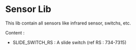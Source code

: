Sensor Lib
=========

This lib contain all sensors like infrared sensor, switchs, etc.

Content :
* SLIDE_SWITCH_RS : A slide switch (ref RS : 734-7315)